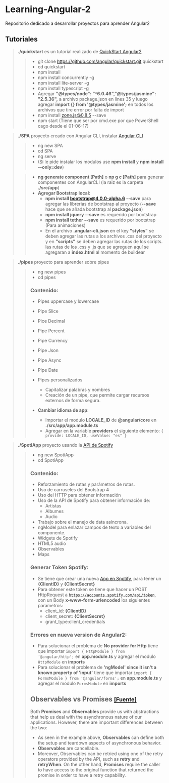 # Learning-Angular-2
<p>Repositorio dedicado a desarrollar proyectos para aprender Angular2</p>

## Tutoriales

> **./quickstart** es un tutorial realizado de [QuickStart Angular2](https://angular.io/docs/ts/latest/guide/setup.html)
>>+ git clone https://github.com/angular/quickstart.git quickstart
>>+ cd quickstart
>>+ npm install
>>+ npm install concurrently -g
>>+ npm install lite-server -g
>>+ npm install typescript -g
>>+ Agregar **"@types/node": "^6.0.46","@types/jasmine": "2.5.36",** a archivo package.json en lines 35 y luego agregar **import {} from '@types/jasmine';** en todos los archivos que tire error por falta de import
>>+ npm install zone.js@0.8.5 --save
>>+ npm start (Tiene que ser por cmd.exe por que PowerShell cago desde el 01-06-17)

> **./SPA** proyecto creado con Angular CLI, instalar [Angular CLI](https://github.com/angular/angular-cli)
>>+ ng new SPA
>>+ cd SPA
>>+ ng serve
>>+ (Si le pide instalar los modulos use **npm install** y **npm install --only=dev**)
>
>>+ **ng generate component [Path]** o **np g c [Path]** para generar componentes con AngularCLI (la raiz es la carpeta **./src/app**)
>>+ **Agregar Bootstrap local:**
>>   - **npm install bootstrap@4.0.0-alpha.6 --save** para agregar las librerias de bootstrap al proyecto (**--save** hace que se añada bootstrap al **package.json**)
>>   - **npm install jquery --save** es requerido por bootstrap
>>   - **npm install tether --save** es requerido por bootstrap (Para animaciones)
>>   - En el archivo **.angular-cli.json** en el key **"styles"** se deben agregar las rutas a los archivos .css del proyecto y en **"scripts"** se deben agregar las rutas de los scripts. las rutas de los .css y .js que se agreguen aquí se agregaran a **index.html** al momento de buildear

> **./pipes** proyecto para aprender sobre pipes
>>+ ng new pipes
>>+ cd pipes
>>
>>### Contenido:
>>+ Pipes uppercase y lowercase
>>+ Pipe Slice
>>+ Pice Decimal
>>+ Pipe Percent
>>+ Pipe Currency
>>+ Pipe Json
>>+ Pipe Async
>>+ Pipe Date
>>+ Pipes personalizados
>>    - Capitalizar palabras y nombres
>>    - Creación de un pipe, que permite cargar recursos externos de forma segura.
>>
>>+ **Cambiar idioma de app**:
>>    - Importar el modulo **LOCALE_ID** de **@angular/core** en **./src/app/app.module.ts**
>>    - Agregar en la variable **providers** el siguiente elemento: <code>{ provide: LOCALE_ID, useValue: "es" }</code>

> **./SpotiApp** proyecto usando la [API de Spotify](https://developer.spotify.com/web-api/console/)
>>+ ng new SpotiApp
>>+ cd SpotiApp
>>
>>### Contenido:
>>+ Reforzamiento de rutas y parámetros de rutas.
>>+ Uso de carruseles del Bootstrap 4
>>+ Uso del HTTP para obtener información
>>+ Uso de la API de Spotify para obtener información de:
>>    - Artistas
>>    - Albumes
>>    - Audio
>>+ Trabajo sobre el manejo de data asíncrona.
>>+ ngModel para enlazar campos de texto a variables del componente.
>>+ Widgets de Spotify
>>+ HTML5 audio
>>+ Observables
>>+ Maps
>>
>>### Generar Token Spotify:
>>+ Se tiene que crear una nueva [App en Spotify](https://developer.spotify.com/my-applications/#!/applications), para tener un **{ClientID}** y **{ClientSecret}**
>>+ Para obtener este token se tiene que hacer un POST HttpRequest a <code>https://accounts.spotify.com/api/token</code>, con un Body **x-www-form-urlencoded** los siguientes parametros:
>>    - client_id: **{ClientID}**
>>    - client_secret: **{ClientSecret}**
>>    - grant_type:client_credentials
>>
>>### Errores en nueva version de Angular2:
>>+ Para solucionar el problema de **No provider for Http** tiene que importar <code>import { HttpModule } from '@angular/http';</code> en **app.module.ts** y agregar el modulo <code>HttpModule</code> en **imports**
>>+ Para solucionar el problema de **'ngModel' since it isn't a known property of 'input'** tiene que importar <code>import { FormsModule } from '@angular/forms';</code> en **app.module.ts** y agregar el modulo <code>FormsModule</code> en **imports**
>>
>>## Observables vs Promises [<small>[Fuente]</small>](https://angular-2-training-book.rangle.io/handout/observables/observables_vs_promises.html)
>> Both **Promises** and **Observables** provide us with abstractions that help us deal with the asynchronous nature of our applications. However, there are important differences between the two:
>>+ As seen in the example above, **Observables** can define both the setup and teardown aspects of asynchronous behavior.
>>+ **Observables** are cancellable.
>>+ Moreover, Observables can be retried using one of the retry operators provided by the API, such as **retry** and **retryWhen**. On the other hand, **Promises** require the caller to have access to the original function that returned the promise in order to have a retry capability.
